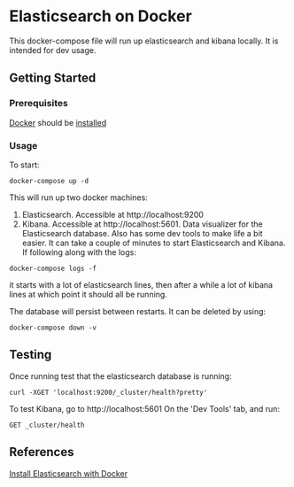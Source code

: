 # Elasticsearch on Docker
This docker-compose file will run up elasticsearch and kibana locally. It is intended for dev usage.
## Getting Started
### Prerequisites
[Docker](https://www.docker.com/) should be [installed](https://docs.docker.com/engine/installation/)
### Usage
To start:
```shell
docker-compose up -d
```
This will run up two docker machines:
1. Elasticsearch. Accessible at http://localhost:9200
2. Kibana. Accessible at http://localhost:5601. Data visualizer for the Elasticsearch database. Also has some dev tools to make life a bit easier.
It can take a couple of minutes to start Elasticsearch and Kibana. If following along with the logs:
```shell
docker-compose logs -f
```
it starts with a lot of elasticsearch lines, then after a while a lot of kibana lines at which point it should all be running.

The database will persist between restarts. It can be deleted by using:
```shell
docker-compose down -v
```
## Testing
Once running test that the elasticsearch database is running:
```shell
curl -XGET 'localhost:9200/_cluster/health?pretty'
```
To test Kibana, go to http://localhost:5601
On the 'Dev Tools' tab, and run:
```Shell
GET _cluster/health
```
## References
[Install Elasticsearch with Docker](https://www.elastic.co/guide/en/elasticsearch/reference/current/docker.html)
